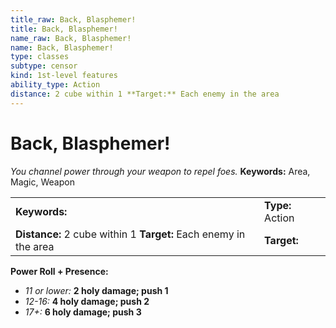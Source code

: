 ```yaml
---
title_raw: Back, Blasphemer!
title: Back, Blasphemer!
name_raw: Back, Blasphemer!
name: Back, Blasphemer!
type: classes
subtype: censor
kind: 1st-level features
ability_type: Action
distance: 2 cube within 1 **Target:** Each enemy in the area
---
```


# Back, Blasphemer!

*You channel power through your weapon to repel foes.* **Keywords:** Area, Magic, Weapon

|                                                                  |                  |
| :--------------------------------------------------------------- | :--------------- |
| **Keywords:**                                                    | **Type:** Action |
| **Distance:** 2 cube within 1 **Target:** Each enemy in the area | **Target:**      |

**Power Roll + Presence:**

- *11 or lower:* **2 holy damage; push 1**
- *12-16:* **4 holy damage; push 2**
- *17+:* **6 holy damage; push 3**
